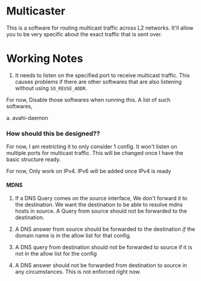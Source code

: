 # Multicaster

This is a software for routing multicast traffic across L2 networks.
It'll allow you to be very specific about the exact traffic that is sent over.


# Working Notes

1. It needs to listen on the specified port to receive multicast traffic.
This causes problems if there are other softwares that are also listening without using `SO_REUSE_ADDR`.

For now, Disable those softwares when running this. A list of such softwares,

a. avahi-daemon


### How should this be designed??


For now, I am restricting it to only consider 1 config.
It won't listen on multiple ports for multicast traffic. This will be changed once I have the basic structure ready.


For now, Only work on IPv4. IPv6 will be added once IPv4 is ready



#### MDNS

1. If a DNS Query comes on the source interface, We don't forward it to the destination. We want the destination to be able to resolve mdns hosts in source. A Query from source should not be forwarded to the destination.

2. A DNS answer from source should be forwarded to the destination _if_ the domain name is in the allow list for that config.

3. A DNS query from destination should not be forwarded to source if it is not in the allow list for the config

4. A DNS answer should not be forwarded from destination to source in any circumstances. This is not enforced right now.






